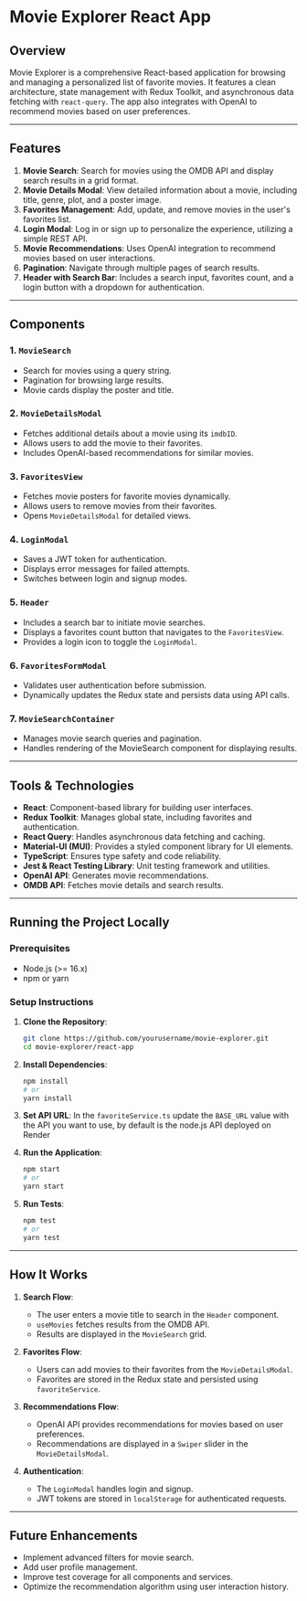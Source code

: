 # Movie Explorer React App

## Overview

Movie Explorer is a comprehensive React-based application for browsing and managing a personalized list of favorite movies. It features a clean architecture, state management with Redux Toolkit, and asynchronous data fetching with `react-query`. The app also integrates with OpenAI to recommend movies based on user preferences.

---

## Features

1. **Movie Search**: Search for movies using the OMDB API and display search results in a grid format.
2. **Movie Details Modal**: View detailed information about a movie, including title, genre, plot, and a poster image.
3. **Favorites Management**: Add, update, and remove movies in the user's favorites list.
4. **Login Modal**: Log in or sign up to personalize the experience, utilizing a simple REST API.
5. **Movie Recommendations**: Uses OpenAI integration to recommend movies based on user interactions.
6. **Pagination**: Navigate through multiple pages of search results.
7. **Header with Search Bar**: Includes a search input, favorites count, and a login button with a dropdown for authentication.

---

## Components

### 1. `MovieSearch`
  - Search for movies using a query string.
  - Pagination for browsing large results.
  - Movie cards display the poster and title.

### 2. `MovieDetailsModal`
  - Fetches additional details about a movie using its `imdbID`.
  - Allows users to add the movie to their favorites.
  - Includes OpenAI-based recommendations for similar movies.

### 3. `FavoritesView`
  - Fetches movie posters for favorite movies dynamically.
  - Allows users to remove movies from their favorites.
  - Opens `MovieDetailsModal` for detailed views.

### 4. `LoginModal`
  - Saves a JWT token for authentication.
  - Displays error messages for failed attempts.
  - Switches between login and signup modes.

### 5. `Header`
  - Includes a search bar to initiate movie searches.
  - Displays a favorites count button that navigates to the `FavoritesView`.
  - Provides a login icon to toggle the `LoginModal`.

### 6. `FavoritesFormModal`
  - Validates user authentication before submission.
  - Dynamically updates the Redux state and persists data using API calls.

### 7. `MovieSearchContainer`
  - Manages movie search queries and pagination.
  - Handles rendering of the MovieSearch component for displaying results.

---

## Tools & Technologies

- **React**: Component-based library for building user interfaces.
- **Redux Toolkit**: Manages global state, including favorites and authentication.
- **React Query**: Handles asynchronous data fetching and caching.
- **Material-UI (MUI)**: Provides a styled component library for UI elements.
- **TypeScript**: Ensures type safety and code reliability.
- **Jest & React Testing Library**: Unit testing framework and utilities.
- **OpenAI API**: Generates movie recommendations.
- **OMDB API**: Fetches movie details and search results.

---

## Running the Project Locally

### Prerequisites

- Node.js (>= 16.x)
- npm or yarn

### Setup Instructions

1. **Clone the Repository**:
    ```bash
    git clone https://github.com/yourusername/movie-explorer.git
    cd movie-explorer/react-app
    ```

2. **Install Dependencies**:
    ```bash
    npm install
    # or
    yarn install
    ```

3. **Set API URL**:
    In the `favoriteService.ts` update the `BASE_URL` value with the API you want to use, by default is the node.js API deployed on Render

4. **Run the Application**:
    ```bash
    npm start
    # or
    yarn start
    ```

5. **Run Tests**:
    ```bash
    npm test
    # or
    yarn test
    ```

---

## How It Works

1. **Search Flow**:
   - The user enters a movie title to search in the `Header` component.
   - `useMovies` fetches results from the OMDB API.
   - Results are displayed in the `MovieSearch` grid.

2. **Favorites Flow**:
   - Users can add movies to their favorites from the `MovieDetailsModal`.
   - Favorites are stored in the Redux state and persisted using `favoriteService`.

3. **Recommendations Flow**:
   - OpenAI API provides recommendations for movies based on user preferences.
   - Recommendations are displayed in a `Swiper` slider in the `MovieDetailsModal`.

4. **Authentication**:
   - The `LoginModal` handles login and signup.
   - JWT tokens are stored in `localStorage` for authenticated requests.

---

## Future Enhancements

- Implement advanced filters for movie search.
- Add user profile management.
- Improve test coverage for all components and services.
- Optimize the recommendation algorithm using user interaction history.
